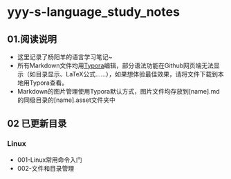 # yyy-s-language_study_notes

## 01.阅读说明

* 这里记录了杨阳羊的语言学习笔记~
* 所有Markdown文件均用[Typora](https://www.typora.io/)编辑，部分语法功能在Github网页端无法显示（如目录显示、LaTeX公式……），如果想体验最佳效果，请将文件下载到本地用Typora查看。
* Markdown的图片管理使用Typora默认方式，图片文件均存放到[name].md的同级目录的[name].asset文件夹中

## 02 已更新目录

### Linux

* 001-Linux常用命令入门
* 002-文件和目录管理

